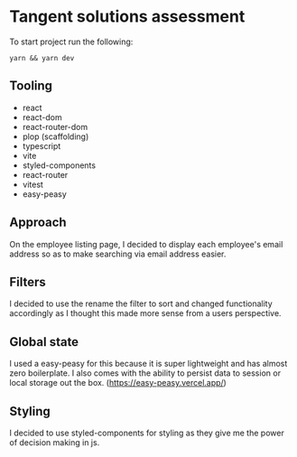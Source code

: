 # Tangent solutions assessment

To start project run the following:

`yarn && yarn dev`

## Tooling

- react
- react-dom
- react-router-dom
- plop (scaffolding)
- typescript
- vite
- styled-components
- react-router
- vitest
- easy-peasy

## Approach

On the employee listing page, I decided to display each employee's email address so as to make searching via email address easier.

## Filters

I decided to use the rename the filter to sort and changed functionality accordingly as I thought this made more sense from a users perspective.

## Global state

I used a easy-peasy for this because it is super lightweight and has almost zero boilerplate. I also comes with the ability to persist data to session or local storage out the box. (https://easy-peasy.vercel.app/)

## Styling

I decided to use styled-components for styling as they give me the power of decision making in js.
